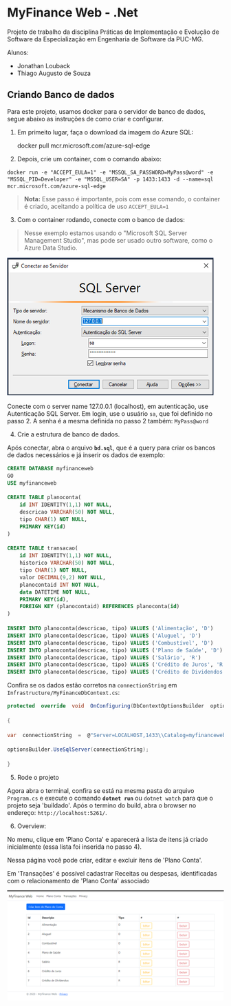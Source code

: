 

# MyFinance Web - .Net 

Projeto de trabalho da disciplina Práticas de Implementação e Evolução de Software da Especialização em Engenharia de Software da PUC-MG.

Alunos:
- Jonathan Louback
- Thiago Augusto de Souza

## Criando Banco de dados 
Para este projeto, usamos docker para o servidor de banco de dados, segue abaixo as instruções de como criar e configurar.

1. Em primeito lugar, faça o download da imagem do Azure SQL:

    docker pull mcr.microsoft.com/azure-sql-edge

  2. Depois, crie um container, com o comando abaixo:

    docker run -e "ACCEPT_EULA=1" -e "MSSQL_SA_PASSWORD=MyPass@word" -e "MSSQL_PID=Developer" -e "MSSQL_USER=SA" -p 1433:1433 -d --name=sql mcr.microsoft.com/azure-sql-edge

> **Nota:** Esse passo é importante, pois com esse comando, o container é
> criado, aceitando a política de uso `ACCEPT_EULA=1`

3. Com o container rodando, conecte com o banco de dados:

> Nesse exemplo estamos usando o "Microsoft SQL Server Management Studio", mas pode ser usado outro software, como o Azure Data Studio.
 

![exemplo conexão](/docs/img/exemplo-conexao.png)

Conecte com o server name 127.0.0.1 (localhost), em autenticação, use Autenticação SQL Server.
Em login, use o usuário `sa`, que foi definido no passo 2.
A senha é a mesma definida no passo 2 também: `MyPass@word`

4. Crie a estrutura de banco de dados.

Após conectar, abra o arquivo  **`bd.sql`**, que é a query para criar os bancos de dados necessários e já inserir os dados de exemplo:

```sql
CREATE DATABASE myfinanceweb
GO
USE myfinanceweb

CREATE TABLE planoconta(
    id INT IDENTITY(1,1) NOT NULL,
    descricao VARCHAR(50) NOT NULL,
    tipo CHAR(1) NOT NULL,
    PRIMARY KEY(id)
)

CREATE TABLE transacao(
    id INT IDENTITY(1,1) NOT NULL,
    historico VARCHAR(50) NOT NULL,
    tipo CHAR(1) NOT NULL,
    valor DECIMAL(9,2) NOT NULL,
    planocontaid INT NOT NULL,
    data DATETIME NOT NULL,
    PRIMARY KEY(id),
    FOREIGN KEY (planocontaid) REFERENCES planoconta(id)
)

INSERT INTO planoconta(descricao, tipo) VALUES ('Alimentação', 'D')
INSERT INTO planoconta(descricao, tipo) VALUES ('Aluguel', 'D')
INSERT INTO planoconta(descricao, tipo) VALUES ('Combustível', 'D')
INSERT INTO planoconta(descricao, tipo) VALUES ('Plano de Saúde', 'D')
INSERT INTO planoconta(descricao, tipo) VALUES ('Salário', 'R')
INSERT INTO planoconta(descricao, tipo) VALUES ('Crédito de Juros', 'R')
INSERT INTO planoconta(descricao, tipo) VALUES ('Crédito de Dividendos', 'R')
```
Confira se os dados estão corretos na `connectionString` em `Infrastructure/MyFinanceDbContext.cs`:

```c#
protected  override  void  OnConfiguring(DbContextOptionsBuilder  optionsBuilder)

{

var  connectionString  =  @"Server=LOCALHOST,1433\\Catalog=myfinanceweb;Database=myfinanceweb;User=sa;Password=MyPass@word;TrustServerCertificate=True;"; ;

optionsBuilder.UseSqlServer(connectionString);

}
```
5. Rode o projeto

Agora abra o terminal, confira se está na mesma pasta do arquivo `Program.cs` e execute o comando **`dotnet run`** ou `dotnet watch` para que o projeto seja 'buildado'. 
Após o termino do build, abra o browser no endereço: `http://localhost:5261/`.

6. Overview:

No menu, clique em 'Plano Conta' e aparecerá a lista de itens já criado inicialmente (essa lista foi inserida no passo 4).

Nessa página você pode criar, editar e excluir itens de 'Plano Conta'.

Em 'Transações' é possível cadastrar Receitas ou despesas, identificadas com o relacionamento de 'Plano Conta' associado

![exemplo conexão](/docs/img/overview.png)
